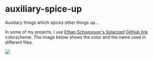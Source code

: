 # auxiliary-spice-up
Auxiliary things which spices other things up...

In some of my projects, I use [Ethan Schoonover's Solarized](https://ethanschoonover.com/solarized/) [GitHub link](https://github.com/altercation/solarized) colorscheme.
The image below shows the color and the name used in different files.

![](https://github.com/altercation/solarized/raw/master/img/solarized-palette.png)

